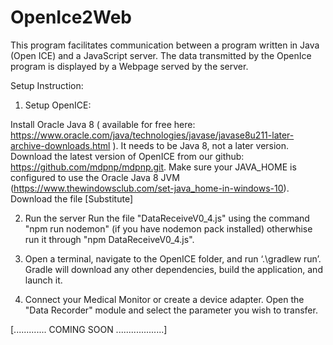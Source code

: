 # OpenIce2Web

This program facilitates communication between a program written in Java (Open ICE) and a JavaScript server.
The data transmitted by the OpenIce program is displayed by a Webpage served by the server.

Setup Instruction:

1. Setup OpenICE: 

Install Oracle Java 8 ( available for free here: https://www.oracle.com/java/technologies/javase/javase8u211-later-archive-downloads.html ). It needs to be Java 8, not a later version. 
Download the latest version of OpenICE from our github: https://github.com/mdpnp/mdpnp.git.
Make sure your JAVA_HOME is configured to use the Oracle Java 8 JVM (https://www.thewindowsclub.com/set-java_home-in-windows-10).
Download the file [Substitute]



2. Run the server
  Run the file "DataReceiveV0_4.js" using the command "npm run nodemon" (if you have nodemon pack installed) otherwhise run it through "npm DataReceiveV0_4.js".
  
  

3. Open a terminal, navigate to the OpenICE folder, and run ‘.\gradlew run’. Gradle will download any other dependencies, build the application, and launch it.
4. Connect your Medical Monitor or create a device adapter. Open the "Data Recorder" module and select the parameter you wish to transfer.


[............. COMING SOON ...................]
